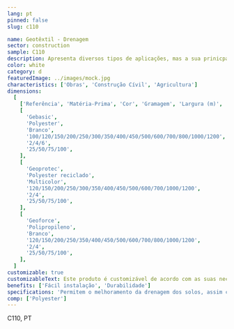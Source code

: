 ```yaml
---
lang: pt
pinned: false
slug: c110

name: Geotêxtil - Drenagem
sector: construction
sample: C110
description: Apresenta diversos tipos de aplicações, mas a sua prinicpal função é conceder a melhoria dos solos em termos de drenagem, coberturas e separação
color: white
category: d
featuredImage: ../images/mock.jpg
characteristics: ['Obras', 'Construção Cívil', 'Agricultura']
dimensions:
  [
    ['Referência', 'Matéria-Prima', 'Cor', 'Gramagem', 'Largura (m)', 'Comprimento (m)'],
    [
      'Gebasic',
      'Polyester',
      'Branco',
      '100/120/150/200/250/300/350/400/450/500/600/700/800/1000/1200',
      '2/4/6',
      '25/50/75/100',
    ],
    [
      'Geoprotec',
      'Polyester reciclado',
      'Multicolor',
      '120/150/200/250/300/350/400/450/500/600/700/1000/1200',
      '2/4',
      '25/50/75/100',
    ],
    [
      'Geoforce',
      'Polipropileno',
      'Branco',
      '120/150/200/250/350/400/450/500/600/700/800/1000/1200',
      '2/4',
      '25/50/75/100',
    ],
  ]
customizable: true
customizableText: Este produto é customizável de acordo com as suas necessidades. Contacte-nos para mais informações.
benefits: ['Fácil instalação', 'Durabilidade']
specifications: 'Permitem o melhoramento da drenagem dos solos, assim como a separação dos respetivos componentes do solo. As suas principais funções são a separação e drenagem.'
comp: ['Polyester']
---
```


C110, PT
